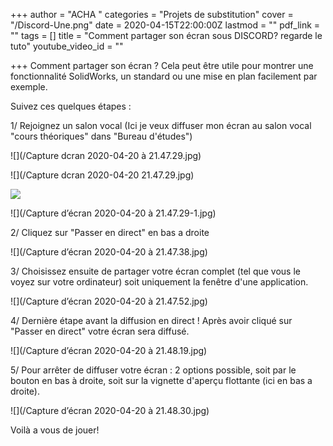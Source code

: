 +++
author = "ACHA "
categories = "Projets de substitution"
cover = "/Discord-Une.png"
date = 2020-04-15T22:00:00Z
lastmod = ""
pdf_link = ""
tags = []
title = "Comment partager son écran sous DISCORD? regarde le tuto"
youtube_video_id = ""

+++
Comment partager son écran ? Cela peut être utile pour montrer une fonctionnalité SolidWorks, un standard ou une mise en plan facilement par exemple.

Suivez ces quelques étapes :

1/ Rejoignez un salon vocal (Ici je veux diffuser mon écran au salon vocal "cours théoriques" dans "Bureau d'études")

![](/Capture dcran 2020-04-20 à 21.47.29.jpg)

![](/Capture dcran 2020-04-20 21.47.29.jpg)

![](/Téléphone.jpg)

![](/Capture d’écran 2020-04-20 à 21.47.29-1.jpg)

2/ Cliquez sur "Passer en direct" en bas a droite

![](/Capture d’écran 2020-04-20 à 21.47.38.jpg)

3/ Choisissez ensuite de partager votre écran complet (tel que vous le voyez sur votre ordinateur) soit uniquement la fenêtre d'une application.

![](/Capture d’écran 2020-04-20 à 21.47.52.jpg)

4/ Dernière étape avant la diffusion en direct ! Après avoir cliqué sur "Passer en direct" votre écran sera diffusé.

![](/Capture d’écran 2020-04-20 à 21.48.19.jpg)

5/ Pour arrêter de diffuser votre écran : 2 options possible, soit par le bouton en bas à droite, soit sur la vignette d'aperçu flottante (ici en bas a droite).

![](/Capture d’écran 2020-04-20 à 21.48.30.jpg)

Voilà a vous de jouer!